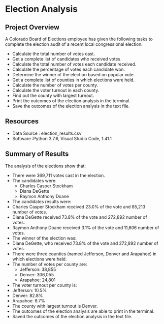 # Election Analysis

## Project Overview
A Colorado Board of Elections employee has given the following tasks to complete the election audit of a recent local congressional election.

- Calculate the total number of votes cast.
- Get  a complete list of candidates who received votes.
- Calculate the total number of votes each candidate received.
- Calculate the percentage of votes each candidate won.
- Determine the winner of the election based on popular vote.
- Get  a complete list of counties in which elections were held.
- Calculate the number of votes per county.
- Calculate the voter turnout in each county.
- Find out the county with largest turnout.
- Print the outcomes of the election analysis in the terminal.
- Save the outcomes of the election analysis in the text file.

## Resources
- Data Source : election_results.csv
- Software :Python 3.7.6, Visual Studio Code, 1.41.1

## Summary of Results
The analysis of the elections show that:
- There were 369,711 votes cast in the election.
- The candidates were:
  - Charles Casper Stockham
  - Diana DeGette
  - Raymon Anthony Doane
 - The candidates results were:
  - Charles Casper Stockham received 23.0% of the vote and 85,213 number of votes.
  - Diana DeGette received 73.8%  of the vote and 272,892 number of votes.
  - Raymon Anthony Doane received 3.1% of the vote and 11,606 number of votes.
 - The winner of the election was:
  - Diana DeGette, who received 73.8% of the vote and 272,892 number of votes.
- There were three counties (named Jefferson, Denver and Arapahoe) in which elections were held.
- The number of votes per county are:
  - Jefferson:  38,855
  - Denver: 306,055
  - Arapahoe: 24,801
 - The voter turnout per county is:
  - Jefferson: 10.5% 
  - Denver: 82.8% 
  - Arapahoe: 6.7% 
 - The county with largest turnout is Denver.
 - The outcomes of the election analysis are able to print in the terminal.
 - Saved the outcomes of the election analysis in the text file.



